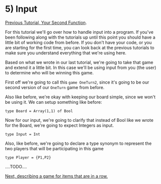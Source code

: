 # 5) Input

[Previous Tutorial, Your Second Function](Function).

For this tutorial we'll go over how to handle input into a program. If you've been following along with the tutorials up until this point you should have a little bit of working code from before. If you don't have your code, or you are starting for the first time, you can look back at the previous tutorials to make sure you understand everything that we're using here.

Based on what we wrote in our last tutorial, we're going to take that game and extend it a little bit. In this case we'll be using input from you (the user) to determine who will be winning this game.

First off we're going to call this `game OneTurn2`, since it's going to be our second version of our `OneTurn` game from before.

Also like before, we're okay with keeping our board simple, since we won't be using it. We can setup something like before:
```
type Board = Array(1,1) of Bool
```

Now for our input, we're going to clarify that instead of Bool like we wrote for the Board, we're going to expect Integers as input.
```
type Input = Int
```

Also, like before, we're going to declare a type synonym to represent the two players that will be participating in this game
```
type Player = {P1,P2}
```

....TODO....

[Next, describing a game for items that are in a row.](InARow)

